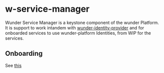 # w-service-manager

Wunder Service Manager is a keystone component of the wunder Platform. It is support to work intandem with [wunder-identity-provider](https://github.com/TanmoySG/wunder-identity-provider) and for onboarded services to use wunder-platform Identities, from WIP for the services.

## Onboarding

See [this](./onboarding/README.md)